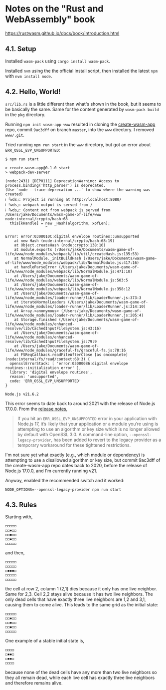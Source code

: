 # Notes on the "Rust and WebAssembly" book

https://rustwasm.github.io/docs/book/introduction.html


## 4.1. Setup

Installed `wasm-pack` using `cargo install wasm-pack`.

Installed `nvm` using the the official install script, then installed the latest
`npm` with `nvm install node`.


## 4.2. Hello, World!

`src/lib.rs` is a little different than what's shown in the book, but it seems
to be basically the same. Same for the content generated by `wasm-pack build` in
the `pkg` directory.

Running `npm init wasm-app www` resulted in cloning the
[create-wasm-app](https://github.com/rustwasm/create-wasm-app) repo, commit
`9ac3dff` on branch `master`, into the `www` directory. I removed `www/.git`.

Tried running `npm run start` in the `www` directory, but got an error about
`ERR_OSSL_EVP_UNSUPPORTED`:

```console
$ npm run start

> create-wasm-app@0.1.0 start
> webpack-dev-server

(node:2431) [DEP0111] DeprecationWarning: Access to process.binding('http_parser') is deprecated.
(Use `node --trace-deprecation ...` to show where the warning was created)
ℹ ｢wds｣: Project is running at http://localhost:8080/
ℹ ｢wds｣: webpack output is served from /
ℹ ｢wds｣: Content not from webpack is served from /Users/jake/Documents/wasm-game-of-life/www
node:internal/crypto/hash:68
  this[kHandle] = new _Hash(algorithm, xofLen);
                  ^

Error: error:0308010C:digital envelope routines::unsupported
    at new Hash (node:internal/crypto/hash:68:19)
    at Object.createHash (node:crypto:138:10)
    at module.exports (/Users/jake/Documents/wasm-game-of-life/www/node_modules/webpack/lib/util/createHash.js:135:53)
    at NormalModule._initBuildHash (/Users/jake/Documents/wasm-game-of-life/www/node_modules/webpack/lib/NormalModule.js:417:16)
    at handleParseError (/Users/jake/Documents/wasm-game-of-life/www/node_modules/webpack/lib/NormalModule.js:471:10)
    at /Users/jake/Documents/wasm-game-of-life/www/node_modules/webpack/lib/NormalModule.js:503:5
    at /Users/jake/Documents/wasm-game-of-life/www/node_modules/webpack/lib/NormalModule.js:358:12
    at /Users/jake/Documents/wasm-game-of-life/www/node_modules/loader-runner/lib/LoaderRunner.js:373:3
    at iterateNormalLoaders (/Users/jake/Documents/wasm-game-of-life/www/node_modules/loader-runner/lib/LoaderRunner.js:214:10)
    at Array.<anonymous> (/Users/jake/Documents/wasm-game-of-life/www/node_modules/loader-runner/lib/LoaderRunner.js:205:4)
    at Storage.finished (/Users/jake/Documents/wasm-game-of-life/www/node_modules/enhanced-resolve/lib/CachedInputFileSystem.js:43:16)
    at /Users/jake/Documents/wasm-game-of-life/www/node_modules/enhanced-resolve/lib/CachedInputFileSystem.js:79:9
    at /Users/jake/Documents/wasm-game-of-life/www/node_modules/graceful-fs/graceful-fs.js:78:16
    at FSReqCallback.readFileAfterClose [as oncomplete] (node:internal/fs/read/context:68:3) {
  opensslErrorStack: [ 'error:03000086:digital envelope routines::initialization error' ],
  library: 'digital envelope routines',
  reason: 'unsupported',
  code: 'ERR_OSSL_EVP_UNSUPPORTED'
}

Node.js v21.6.2
```

This error seems to date back to around 2021 with the release of Node.js 17.0.0.
From the [release notes](
https://github.com/nodejs/node/blob/main/doc/changelogs/CHANGELOG_V17.md#17.0.0),

> If you hit an `ERR_OSSL_EVP_UNSUPPORTED` error in your application with
> Node.js 17, it’s likely that your application or a module you’re using is
> attempting to use an algorithm or key size which is no longer allowed by
> default with OpenSSL 3.0. A command-line option, `--openssl-legacy-provider`,
> has been added to revert to the legacy provider as a temporary workaround for
> these tightened restrictions.

I'm not sure yet what exactly (e.g., which module or dependency) is attempting
to use a disallowed algorithm or key size, but commit 9ac3dff of the
create-wasm-app repo dates back to 2020, before the release of Node.js 17.0.0,
and I'm currently running v21.

Anyway, enabled the recommended switch and it worked:

```
NODE_OPTIONS=--openssl-legacy-provider npm run start
```


## 4.3. Rules

Starting with,
```
◻️◻️◻️◻️◻️
◻️◻️◾️◻️◻️
◻️◻️◾️◻️◻️
◻️◻️◾️◻️◻️
◻️◻️◻️◻️◻️
```

and then,
```
◻️◻️◻️◻️◻️
◻️◻️◻️◻️◻️
◻️◾️◾️◾️◻️
◻️◻️◻️◻️◻️
◻️◻️◻️◻️◻️
```

the cell at row 2, column 1 (2,1) dies because it only has one live neighbor.
Same for 2,3. Cell 2,2 stays alive because it has two live neighbors. The only
dead cells that have exactly three live neighbors are 1,2 and 3,1, causing them
to come alive. This leads to the same grid as the initial state:
```
◻️◻️◻️◻️◻️
◻️◻️◾️◻️◻️
◻️◻️◾️◻️◻️
◻️◻️◾️◻️◻️
◻️◻️◻️◻️◻️
```

One example of a stable initial state is,
```
◻️◻️◻️◻️
◻️◾️◾️◻️
◻️◾️◾️◻️
◻️◻️◻️◻️
```

because none of the dead cells have any more than two live neighbors so they all
remain dead, while each live cell has exactly three live neighbors and therefore
remains alive.
